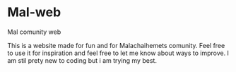 # Mal-web
Mal comunity web

This is a website made for fun and for Malachaihemets comunity. 
Feel free to use it for inspiration and feel free to let me know about ways to improve. I am stil prety new to coding but i am trying my best. 
